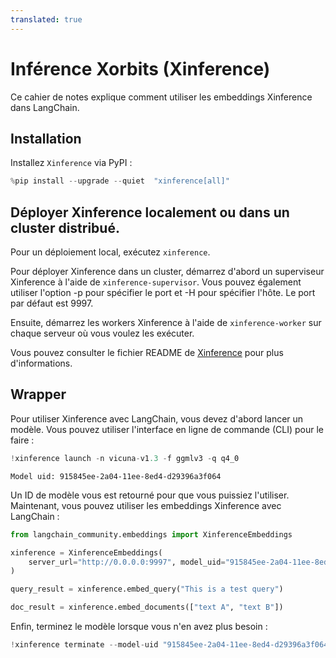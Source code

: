 ```yaml
---
translated: true
---
```


# Inférence Xorbits (Xinference)

Ce cahier de notes explique comment utiliser les embeddings Xinference dans LangChain.

## Installation

Installez `Xinference` via PyPI :

```python
%pip install --upgrade --quiet  "xinference[all]"
```

## Déployer Xinference localement ou dans un cluster distribué.

Pour un déploiement local, exécutez `xinference`.

Pour déployer Xinference dans un cluster, démarrez d'abord un superviseur Xinference à l'aide de `xinference-supervisor`. Vous pouvez également utiliser l'option -p pour spécifier le port et -H pour spécifier l'hôte. Le port par défaut est 9997.

Ensuite, démarrez les workers Xinference à l'aide de `xinference-worker` sur chaque serveur où vous voulez les exécuter.

Vous pouvez consulter le fichier README de [Xinference](https://github.com/xorbitsai/inference) pour plus d'informations.

## Wrapper

Pour utiliser Xinference avec LangChain, vous devez d'abord lancer un modèle. Vous pouvez utiliser l'interface en ligne de commande (CLI) pour le faire :

```python
!xinference launch -n vicuna-v1.3 -f ggmlv3 -q q4_0
```

```output
Model uid: 915845ee-2a04-11ee-8ed4-d29396a3f064
```

Un ID de modèle vous est retourné pour que vous puissiez l'utiliser. Maintenant, vous pouvez utiliser les embeddings Xinference avec LangChain :

```python
from langchain_community.embeddings import XinferenceEmbeddings

xinference = XinferenceEmbeddings(
    server_url="http://0.0.0.0:9997", model_uid="915845ee-2a04-11ee-8ed4-d29396a3f064"
)
```

```python
query_result = xinference.embed_query("This is a test query")
```

```python
doc_result = xinference.embed_documents(["text A", "text B"])
```

Enfin, terminez le modèle lorsque vous n'en avez plus besoin :

```python
!xinference terminate --model-uid "915845ee-2a04-11ee-8ed4-d29396a3f064"
```
